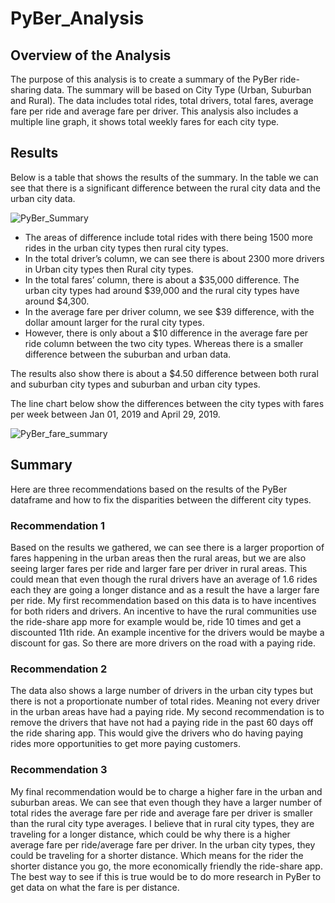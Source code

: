 # PyBer_Analysis
## Overview of the Analysis
  The purpose of this analysis is to create a summary of the PyBer ride-sharing data. The summary will be based on City Type (Urban, Suburban and Rural). The data includes total rides, total drivers, total fares, average fare per ride and average fare per driver. This analysis also includes a multiple line graph, it shows total weekly fares for each city type.
## Results
Below is a table that shows the results of the summary. In the table we can see that there is a significant difference between the rural city data and the urban city data.

![PyBer_Summary](https://user-images.githubusercontent.com/107289345/180325466-e33b5ee7-5424-4f33-840f-d22c7259615a.png)

- The areas of difference include total rides with there being 1500 more rides in the urban city types then rural city types.
- In the total driver’s column, we can see there is about 2300 more drivers in Urban city types then Rural city types.
- In the total fares’ column, there is about a $35,000 difference. The urban city types had around $39,000 and the rural city types have around $4,300.
- In the average fare per driver column, we see $39 difference, with the dollar amount larger for the rural city types.
- However, there is only about a $10 difference in the average fare per ride column between the two city types. Whereas there is a smaller difference between the suburban and urban data.

The results also show there is about a $4.50 difference between both rural and suburban city types and suburban and urban city types. 

The line chart below show the differences between the city types with fares per week between Jan 01, 2019 and April 29, 2019. 

![PyBer_fare_summary](https://user-images.githubusercontent.com/107289345/180328084-99551254-0d24-4546-880a-5c23b9ffce8f.png)

## Summary
  Here are three recommendations based on the results of the PyBer dataframe and how to fix the disparities between the different city types. 

### Recommendation 1
 Based on the results we gathered, we can see there is a larger proportion of fares happening in the urban areas then the rural areas, but we are also seeing larger fares per ride and larger fare per driver in rural areas. This could mean that even though the rural drivers have an average of 1.6 rides each they are going a longer distance and as a result the have a larger fare per ride. My first recommendation based on this data is to have incentives for both riders and drivers. An incentive to have the rural communities use the ride-share app more for example would be, ride 10 times and get a discounted 11th ride. An example incentive for the drivers would be maybe a discount for gas. So there are more drivers on the road with a paying ride.
 
 ### Recommendation 2
 The data also shows a large number of drivers in the urban city types but there is not a proportionate number of total rides. Meaning not every driver in the urban areas have had a paying ride. My second recommendation is to remove the drivers that have not had a paying ride in the past 60 days off the ride sharing app. This would give the drivers who do having paying rides more opportunities to get more paying customers. 
 
 ### Recommendation 3
 My final recommendation would be to charge a higher fare in the urban and suburban areas. We can see that even though they have a larger number of total rides the average fare per ride and average fare per driver is smaller than the rural city type averages. I believe that in rural city types, they are traveling for a longer distance, which could be why there is a higher average fare per ride/average fare per driver. In the urban city types, they could be traveling for a shorter distance. Which means for the rider the shorter distance you go, the more economically friendly the ride-share app. The best way to see if this is true would be to do more research in PyBer to get data on what the fare is per distance. 
